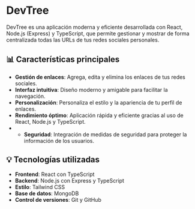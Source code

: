 # DevTree 
DevTree es una aplicación moderna y eficiente desarrollada con React, Node.js (Express) y TypeScript, que permite gestionar y mostrar de forma centralizada todas las URLs de tus redes sociales personales. 
## 📊 Características principales 
- **Gestión de enlaces**: Agrega, edita y elimina los enlaces de tus redes sociales.
- **Interfaz intuitiva**: Diseño moderno y amigable para facilitar la navegación.
- **Personalización**: Personaliza el estilo y la apariencia de tu perfil de enlaces.
- **Rendimiento óptimo**: Aplicación rápida y eficiente gracias al uso de React, Node.js y TypeScript.
- - **Seguridad**: Integración de medidas de seguridad para proteger la información de los usuarios.

## 💡 Tecnologías utilizadas 
- **Frontend**: React con TypeScript
- **Backend**: Node.js con Express y TypeScript
- **Estilo**: Tailwind CSS
- **Base de datos**: MongoDB
- **Control de versiones**: Git y GitHub


